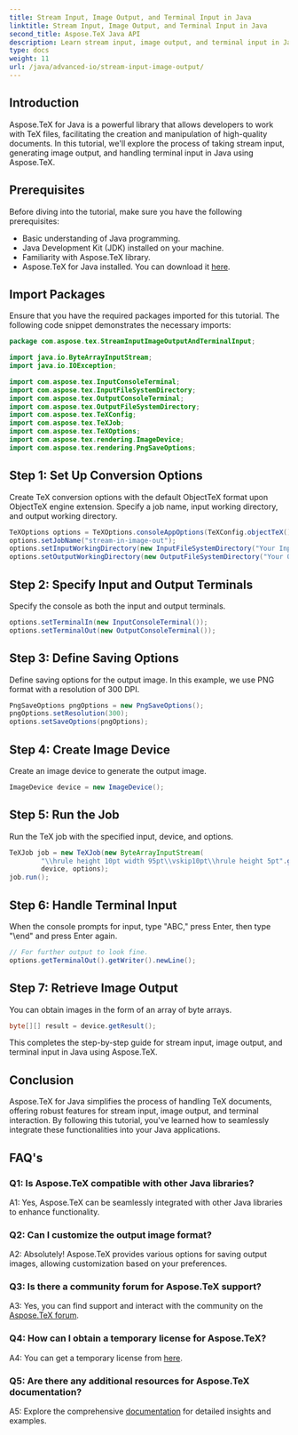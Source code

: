 ```yaml
---
title: Stream Input, Image Output, and Terminal Input in Java
linktitle: Stream Input, Image Output, and Terminal Input in Java
second_title: Aspose.TeX Java API
description: Learn stream input, image output, and terminal input in Java using Aspose.TeX. A comprehensive tutorial for seamless integration.
type: docs
weight: 11
url: /java/advanced-io/stream-input-image-output/
---
```

## Introduction

Aspose.TeX for Java is a powerful library that allows developers to work with TeX files, facilitating the creation and manipulation of high-quality documents. In this tutorial, we'll explore the process of taking stream input, generating image output, and handling terminal input in Java using Aspose.TeX.

## Prerequisites

Before diving into the tutorial, make sure you have the following prerequisites:

- Basic understanding of Java programming.
- Java Development Kit (JDK) installed on your machine.
- Familiarity with Aspose.TeX library.
- Aspose.TeX for Java installed. You can download it [here](https://releases.aspose.com/tex/java/).

## Import Packages

Ensure that you have the required packages imported for this tutorial. The following code snippet demonstrates the necessary imports:

```java
package com.aspose.tex.StreamInputImageOutputAndTerminalInput;

import java.io.ByteArrayInputStream;
import java.io.IOException;

import com.aspose.tex.InputConsoleTerminal;
import com.aspose.tex.InputFileSystemDirectory;
import com.aspose.tex.OutputConsoleTerminal;
import com.aspose.tex.OutputFileSystemDirectory;
import com.aspose.tex.TeXConfig;
import com.aspose.tex.TeXJob;
import com.aspose.tex.TeXOptions;
import com.aspose.tex.rendering.ImageDevice;
import com.aspose.tex.rendering.PngSaveOptions;
```

## Step 1: Set Up Conversion Options

Create TeX conversion options with the default ObjectTeX format upon ObjectTeX engine extension. Specify a job name, input working directory, and output working directory.

```java
TeXOptions options = TeXOptions.consoleAppOptions(TeXConfig.objectTeX());
options.setJobName("stream-in-image-out");
options.setInputWorkingDirectory(new InputFileSystemDirectory("Your Input Directory"));
options.setOutputWorkingDirectory(new OutputFileSystemDirectory("Your Output Directory"));
```

## Step 2: Specify Input and Output Terminals

Specify the console as both the input and output terminals.

```java
options.setTerminalIn(new InputConsoleTerminal());
options.setTerminalOut(new OutputConsoleTerminal());
```

## Step 3: Define Saving Options

Define saving options for the output image. In this example, we use PNG format with a resolution of 300 DPI.

```java
PngSaveOptions pngOptions = new PngSaveOptions();
pngOptions.setResolution(300);
options.setSaveOptions(pngOptions);
```

## Step 4: Create Image Device

Create an image device to generate the output image.

```java
ImageDevice device = new ImageDevice();
```

## Step 5: Run the Job

Run the TeX job with the specified input, device, and options.

```java
TeXJob job = new TeXJob(new ByteArrayInputStream(
        "\\hrule height 10pt width 95pt\\vskip10pt\\hrule height 5pt".getBytes("ASCII")),
        device, options);
job.run();
```

## Step 6: Handle Terminal Input

When the console prompts for input, type "ABC," press Enter, then type "\end" and press Enter again.

```java
// For further output to look fine.
options.getTerminalOut().getWriter().newLine();
```

## Step 7: Retrieve Image Output

You can obtain images in the form of an array of byte arrays.

```java
byte[][] result = device.getResult();
```

This completes the step-by-step guide for stream input, image output, and terminal input in Java using Aspose.TeX.

## Conclusion

Aspose.TeX for Java simplifies the process of handling TeX documents, offering robust features for stream input, image output, and terminal interaction. By following this tutorial, you've learned how to seamlessly integrate these functionalities into your Java applications.

## FAQ's

### Q1: Is Aspose.TeX compatible with other Java libraries?

A1: Yes, Aspose.TeX can be seamlessly integrated with other Java libraries to enhance functionality.

### Q2: Can I customize the output image format?

A2: Absolutely! Aspose.TeX provides various options for saving output images, allowing customization based on your preferences.

### Q3: Is there a community forum for Aspose.TeX support?

A3: Yes, you can find support and interact with the community on the [Aspose.TeX forum](https://forum.aspose.com/c/tex/47).

### Q4: How can I obtain a temporary license for Aspose.TeX?

A4: You can get a temporary license from [here](https://purchase.aspose.com/temporary-license/).

### Q5: Are there any additional resources for Aspose.TeX documentation?

A5: Explore the comprehensive [documentation](https://reference.aspose.com/tex/java/) for detailed insights and examples.
